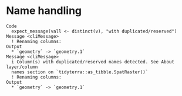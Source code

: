 # Name handling

    Code
      expect_message(vall <- distinct(v), "with duplicated/reserved")
    Message <cliMessage>
      ! Renaming columns:
    Output
      * `geometry` -> `geometry.1`
    Message <cliMessage>
      i Column(s) with duplicated/reserved names detected. See About layer/column
      names section on `tidyterra::as_tibble.SpatRaster()`
      ! Renaming columns:
    Output
      * `geometry` -> `geometry.1`

